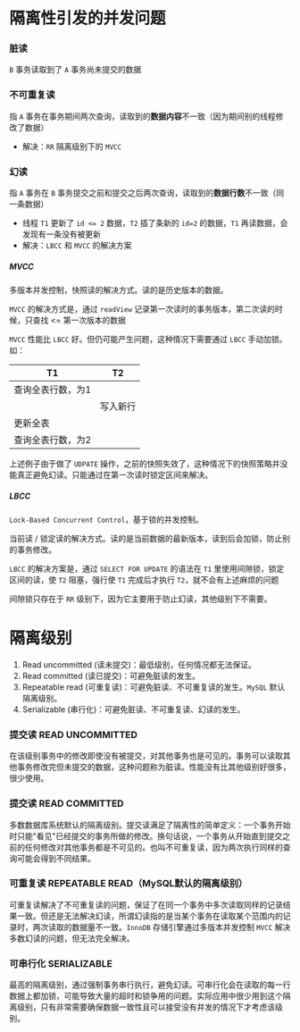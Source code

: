 # 隔离性引发的并发问题

### 脏读

`B` 事务读取到了 `A` 事务尚未提交的数据



### 不可重复读

指 `A` 事务在事务期间两次查询，读取到的**数据内容**不一致（因为期间别的线程修改了数据）

 - 解决：`RR` 隔离级别下的 `MVCC`



### 幻读

指 `A` 事务在 `B` 事务提交之前和提交之后两次查询，读取到的**数据行数**不一致（同一条数据）

- 线程 `T1` 更新了 `id <= 2` 数据，`T2` 插了条新的 `id=2` 的数据，`T1` 再读数据，会发现有一条没有被更新
- 解决：`LBCC` 和 `MVCC` 的解决方案



##### MVCC

多版本并发控制，快照读的解决方式。读的是历史版本的数据。

`MVCC` 的解决方式是，通过 `readView` 记录第一次读时的事务版本，第二次读的时候，只查找 <= 第一次版本的数据

`MVCC` 性能比 `LBCC` 好。但仍可能产生问题，这种情况下需要通过 `LBCC` 手动加锁。如：

| T1                | T2       |
| ----------------- | -------- |
| 查询全表行数，为1 |          |
|                   | 写入新行 |
| 更新全表          |          |
| 查询全表行数，为2 |          |

上述例子由于做了 `UDPATE` 操作，之前的快照失效了，这种情况下的快照策略并没能真正避免幻读。只能通过在第一次读时锁定区间来解决。



##### LBCC

`Lock-Based Concurrent Control`，基于锁的并发控制。

当前读 / 锁定读的解决方式。读的是当前数据的最新版本，读到后会加锁，防止别的事务修改。

`LBCC` 的解决方案是，通过 `SELECT FOR UPDATE` 的语法在 `T1` 里使用间隙锁，锁定区间的读，使 `T2` 阻塞，强行使 `T1` 完成后才执行 `T2`，就不会有上述麻烦的问题

间隙锁只存在于 `RR` 级别下，因为它主要用于防止幻读，其他级别下不需要。





# 隔离级别

1. Read uncommitted (读未提交)：最低级别，任何情况都无法保证。
2. Read committed (读已提交)：可避免脏读的发生。
3. Repeatable read (可重复读)：可避免脏读、不可重复读的发生。`MySQL` 默认隔离级别。
4. Serializable (串行化)：可避免脏读、不可重复读、幻读的发生。



### 提交读 READ UNCOMMITTED

在该级别事务中的修改即使没有被提交，对其他事务也是可见的。事务可以读取其他事务修改完但未提交的数据，这种问题称为脏读。性能没有比其他级别好很多，很少使用。



### 提交读 READ COMMITTED

多数数据库系统默认的隔离级别。提交读满足了隔离性的简单定义：一个事务开始时只能"看见"已经提交的事务所做的修改。换句话说，一个事务从开始直到提交之前的任何修改对其他事务都是不可见的。也叫不可重复读，因为两次执行同样的查询可能会得到不同结果。



### 可重复读 REPEATABLE READ（MySQL默认的隔离级别）

可重复读解决了不可重复读的问题，保证了在同一个事务中多次读取同样的记录结果一致。但还是无法解决幻读，所谓幻读指的是当某个事务在读取某个范围内的记录时，两次读取的数据量不一致。`InnoDB` 存储引擎通过多版本并发控制 `MVCC` 解决多数幻读的问题，但无法完全解决。



### 可串行化 SERIALIZABLE

最高的隔离级别，通过强制事务串行执行，避免幻读。可串行化会在读取的每一行数据上都加锁，可能导致大量的超时和锁争用的问题。实际应用中很少用到这个隔离级别，只有非常需要确保数据一致性且可以接受没有并发的情况下才考虑该级别。






